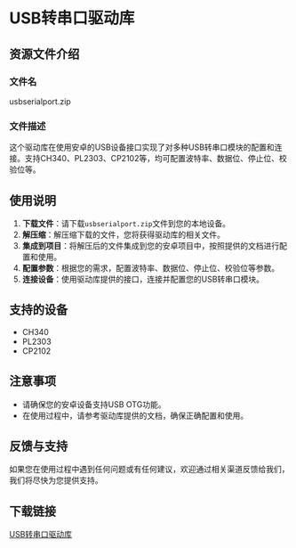 # USB转串口驱动库

## 资源文件介绍

### 文件名
usbserialport.zip

### 文件描述
这个驱动库在使用安卓的USB设备接口实现了对多种USB转串口模块的配置和连接。支持CH340、PL2303、CP2102等，均可配置波特率、数据位、停止位、校验位等。

## 使用说明

1. **下载文件**：请下载`usbserialport.zip`文件到您的本地设备。
2. **解压缩**：解压缩下载的文件，您将获得驱动库的相关文件。
3. **集成到项目**：将解压后的文件集成到您的安卓项目中，按照提供的文档进行配置和使用。
4. **配置参数**：根据您的需求，配置波特率、数据位、停止位、校验位等参数。
5. **连接设备**：使用驱动库提供的接口，连接并配置您的USB转串口模块。

## 支持的设备

- CH340
- PL2303
- CP2102

## 注意事项

- 请确保您的安卓设备支持USB OTG功能。
- 在使用过程中，请参考驱动库提供的文档，确保正确配置和使用。

## 反馈与支持

如果您在使用过程中遇到任何问题或有任何建议，欢迎通过相关渠道反馈给我们，我们将尽快为您提供支持。

## 下载链接

[USB转串口驱动库](https://pan.quark.cn/s/a68ef30bc3dd)